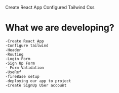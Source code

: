 Create React App
Configured Tailwind Css

 # What we are developing?
    -Create React App
    -Configure tailwind
    -Header
    -Routing
    -Login Form
    -Sign Up Form
    - Form Validation
    -UseRef
    -fireBase setup
    -deploying our app to project
    -Create SignUp USer account
    
